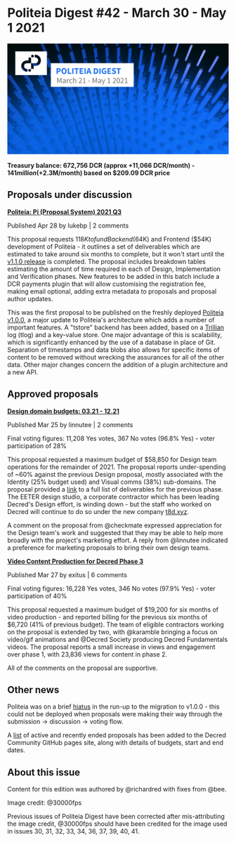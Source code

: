 # Politeia Digest #42 - March 30 - May 1 2021

![Image credit: @30000fps](img/issue042/042-title.png)

**Treasury balance: 672,756 DCR (approx +11,066 DCR/month) - $141 million (+$2.3M/month) based on $209.09 DCR price**

## Proposals under discussion

**[Politeia: Pi (Proposal System) 2021 Q3](https://proposals.decred.org/record/91cfcc8)**

Published Apr 28 by lukebp | 2 comments

This proposal requests $118K to fund Backend ($64K) and Frontend ($54K) development of Politeia - it outlines a set of deliverables which are estimated to take around six months to complete, but it won't start until the [v1.1.0 release](https://github.com/decred/politeia/milestone/3) is completed. The proposal includes breakdown tables estimating the amount of time required in each of Design, Implementation and Verification phases. New features to be added in this batch include a DCR payments plugin that will allow customising the registration fee, making email optional, adding extra metadata to proposals and proposal author updates.

This was the first proposal to be published on the freshly deployed [Politeia v1.0.0](https://github.com/decred/politeia/releases/tag/v1.0.0), a major update to Politeia's architecture which adds a number of important features. A "tstore" backend has been added, based on a [Trillian](https://github.com/google/trillian) log (tlog) and a key-value store. One major advantage of this is scalability, which is significantly enhanced by the use of a database in place of Git. Separation of timestamps and data blobs also allows for specific items of content to be removed without wrecking the assurances for all of the other data. Other major changes concern the addition of a plugin architecture and a new API.

## Approved proposals

**[Design domain budgets: 03.21 - 12.21](https://proposals-archive.decred.org/proposals/76eba5a)**

Published Mar 25 by linnutee | 2 comments

Final voting figures: 11,208 Yes votes, 367 No votes (96.8% Yes) - voter participation of 28%

This proposal requested a maximum budget of $58,850 for Design team operations for the remainder of 2021. The proposal reports under-spending of ~60% against the previous Design proposal, mostly associated with the Identity (25% budget used) and Visual comms (38%) sub-domains. The proposal provided a [link](https://github.com/decred/dcrdesign/issues/252) to a full list of deliverables for the previous phase. The EETER design studio, a corporate contractor which has been leading Decred's Design effort, is winding down - but the staff who worked on Decred will continue to do so under the new company [t8d.xyz](https://t8d.xyz/).

A comment on the proposal from @checkmate expressed appreciation for the Design team's work and suggested that they may be able to help more broadly with the project's marketing effort. A reply from @linnutee indicated a preference for marketing proposals to bring their own design teams.

**[Video Content Production for Decred Phase 3](https://proposals-archive.decred.org/proposals/95a1409)**

Published Mar 27 by exitus | 6 comments

Final voting figures: 16,228 Yes votes, 346 No votes (97.9% Yes) - voter participation of 40%

This proposal requested a maximum budget of $19,200 for six months of video production - and reported billing for the previous six months of $6,720 (41% of previous budget). The team of eligible contractors working on the proposal is extended by two, with @karamble bringing a focus on video/gif animations and @Decred Society producing Decred Fundamentals videos. The proposal reports a small increase in views and engagement over phase 1, with 23,836 views for content in phase 2.

All of the comments on the proposal are supportive.

## Other news

Politeia was on a brief [hiatus](https://twitter.com/decredproject/status/1382793946993209344) in the run-up to the migration to v1.0.0 - this could not be deployed when proposals were making their way through the submission -> discussion -> voting flow.

A [list](https://decredcommunity.github.io/proposals/approved) of active and recently ended proposals has been added to the Decred Community GitHub pages site, along with details of budgets, start and end dates.

## About this issue

Content for this edition was authored by @richardred with fixes from @bee.

Image credit: @30000fps

Previous issues of Politeia Digest have been corrected after mis-attributing the image credit, @30000fps should have been credited for the image used in issues 30, 31, 32, 33, 34, 36, 37, 39, 40, 41.